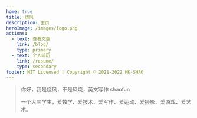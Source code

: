 ```yaml
---
home: true
title: 烧风
description: 主页
heroImage: /images/logo.png
actions:
  - text: 查看文章
    link: /blog/
    type: primary
  - text: 个人简历
    link: /resume/
    type: secondary
footer: MIT Licensed | Copyright © 2021-2022 HK-SHAO
---
```


> 你好，我是烧风，不是风烧，英文写作 shaofun
> 
> 一个大三学生，爱数学、爱技术、爱写作、爱运动、爱摄影、爱游戏、爱艺术。